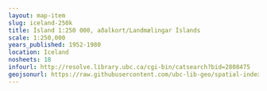 ```yaml
---
layout: map-item 
slug: iceland-250k
title: Ísland 1:250 000, aðalkort/Landmælingar Íslands
scale: 1:250,000
years_published: 1952-1980
location: Iceland
nosheets: 18
infourl: http://resolve.library.ubc.ca/cgi-bin/catsearch?bid=2808475
geojsonurl: https://raw.githubusercontent.com/ubc-lib-geo/spatial-indexes/master/iceland_250k.geojson
---
```

